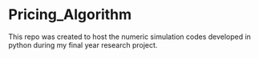 # Pricing_Algorithm

This repo was created to host the numeric simulation codes developed in python during my final year research project.

